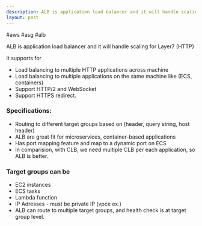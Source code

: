 ```yaml
---
description: ALB is application load balancer and it will handle scaling for Layer7 (HTTP)
layout: post
---
```


#aws #asg #alb

ALB is application load balancer and it will handle scaling for Layer7 (HTTP)

It supports for
- Load balancing to multiple HTTP applications across machine
- Load balancing to multiple applications on the same machine like (ECS, containers)
- Support HTTP/2 and WebSocket
- Support HTTPS redirect.

### Specifications:
- Routing to different target groups based on (header, query string, host header)
- ALB are great fit for microservices, container-based applications
- Has port mapping feature and map to a dynamic port on ECS
- In comparision, with CLB, we need multiple CLB per each application, so ALB is better.

### Target groups can be
- EC2 instances
- ECS tasks
- Lambda function
- IP Adresses - must be private IP (vpce ex.)
- ALB can route to multiple target groups, and health check is at target group level.